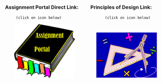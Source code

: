 ### Assignment Portal Direct Link: &nbsp; &emsp; &nbsp; Principles of Design Link:

         (click on icon below)                    (click on icon below)                                                             

&nbsp; &emsp; &nbsp;[<img src="sources/assignment_portal_icon_link.png" width="200">](https://jmmonjeremy.github.io/)
&nbsp; &emsp; &nbsp; &emsp;          &nbsp; &nbsp; [<img src="sources/design_principles_icon_link.png" width="200">](https://https://jmmonjeremy.github.io/design-principles.html) 
